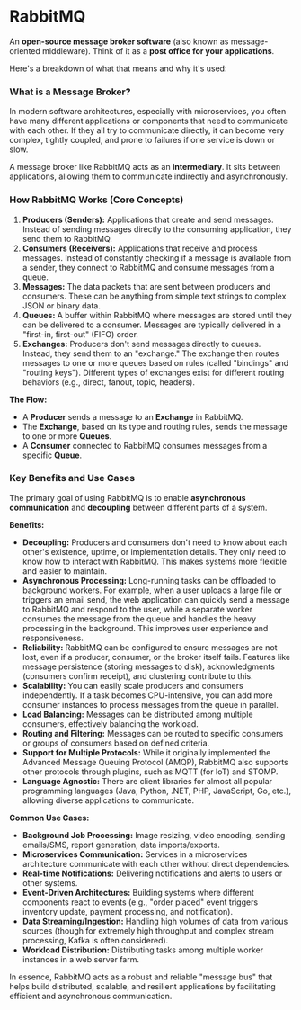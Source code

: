 # RabbitMQ

An **open-source message broker software** (also known as message-oriented middleware). Think of it as a **post office for your applications**.

Here's a breakdown of what that means and why it's used:

### What is a Message Broker?

In modern software architectures, especially with microservices, you often have many different applications or components that need to communicate with each other. If they all try to communicate directly, it can become very complex, tightly coupled, and prone to failures if one service is down or slow.

A message broker like RabbitMQ acts as an **intermediary**. It sits between applications, allowing them to communicate indirectly and asynchronously.

### How RabbitMQ Works (Core Concepts)

1.  **Producers (Senders):** Applications that create and send messages. Instead of sending messages directly to the consuming application, they send them to RabbitMQ.
2.  **Consumers (Receivers):** Applications that receive and process messages. Instead of constantly checking if a message is available from a sender, they connect to RabbitMQ and consume messages from a queue.
3.  **Messages:** The data packets that are sent between producers and consumers. These can be anything from simple text strings to complex JSON or binary data.
4.  **Queues:** A buffer within RabbitMQ where messages are stored until they can be delivered to a consumer. Messages are typically delivered in a "first-in, first-out" (FIFO) order.
5.  **Exchanges:** Producers don't send messages directly to queues. Instead, they send them to an "exchange." The exchange then routes messages to one or more queues based on rules (called "bindings" and "routing keys"). Different types of exchanges exist for different routing behaviors (e.g., direct, fanout, topic, headers).

**The Flow:**

* A **Producer** sends a message to an **Exchange** in RabbitMQ.
* The **Exchange**, based on its type and routing rules, sends the message to one or more **Queues**.
* A **Consumer** connected to RabbitMQ consumes messages from a specific **Queue**.

### Key Benefits and Use Cases

The primary goal of using RabbitMQ is to enable **asynchronous communication** and **decoupling** between different parts of a system.

**Benefits:**

* **Decoupling:** Producers and consumers don't need to know about each other's existence, uptime, or implementation details. They only need to know how to interact with RabbitMQ. This makes systems more flexible and easier to maintain.
* **Asynchronous Processing:** Long-running tasks can be offloaded to background workers. For example, when a user uploads a large file or triggers an email send, the web application can quickly send a message to RabbitMQ and respond to the user, while a separate worker consumes the message from the queue and handles the heavy processing in the background. This improves user experience and responsiveness.
* **Reliability:** RabbitMQ can be configured to ensure messages are not lost, even if a producer, consumer, or the broker itself fails. Features like message persistence (storing messages to disk), acknowledgments (consumers confirm receipt), and clustering contribute to this.
* **Scalability:** You can easily scale producers and consumers independently. If a task becomes CPU-intensive, you can add more consumer instances to process messages from the queue in parallel.
* **Load Balancing:** Messages can be distributed among multiple consumers, effectively balancing the workload.
* **Routing and Filtering:** Messages can be routed to specific consumers or groups of consumers based on defined criteria.
* **Support for Multiple Protocols:** While it originally implemented the Advanced Message Queuing Protocol (AMQP), RabbitMQ also supports other protocols through plugins, such as MQTT (for IoT) and STOMP.
* **Language Agnostic:** There are client libraries for almost all popular programming languages (Java, Python, .NET, PHP, JavaScript, Go, etc.), allowing diverse applications to communicate.

**Common Use Cases:**

* **Background Job Processing:** Image resizing, video encoding, sending emails/SMS, report generation, data imports/exports.
* **Microservices Communication:** Services in a microservices architecture communicate with each other without direct dependencies.
* **Real-time Notifications:** Delivering notifications and alerts to users or other systems.
* **Event-Driven Architectures:** Building systems where different components react to events (e.g., "order placed" event triggers inventory update, payment processing, and notification).
* **Data Streaming/Ingestion:** Handling high volumes of data from various sources (though for extremely high throughput and complex stream processing, Kafka is often considered).
* **Workload Distribution:** Distributing tasks among multiple worker instances in a web server farm.

In essence, RabbitMQ acts as a robust and reliable "message bus" that helps build distributed, scalable, and resilient applications by facilitating efficient and asynchronous communication.